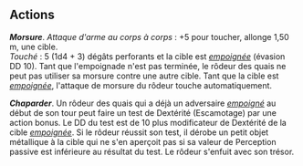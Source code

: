 ## Actions
_**Morsure**_. _Attaque d'arme au corps à corps_ : +5 pour toucher, allonge 1,50 m, une cible.  
_Touché_ : 5 (1d4 + 3) dégâts perforants et la cible est [_empoignée_](/gerer-la-sante-du-personnage/#empoigne) (évasion DD 10). Tant que l'empoignade n'est pas terminée, le rôdeur des quais ne peut pas utiliser sa morsure contre une autre cible. Tant que la cible est [_empoignée_](/gerer-la-sante-du-personnage/#empoigne), l'attaque de morsure du rôdeur touche automatiquement.

_**Chaparder**_. Un rôdeur des quais qui a déjà un adversaire [_empoigné_](/gerer-la-sante-du-personnage/#empoigne) au début de son tour peut faire un test de Dextérité (Escamotage) par une action bonus. Le DD du test est de 10 plus modificateur de Dextérité de la cible [_empoignée_](/gerer-la-sante-du-personnage/#empoigne). Si le rôdeur réussit son test, il dérobe un petit objet métallique à la cible qui ne s'en aperçoit pas si sa valeur de Perception passive est inférieure au résultat du test. Le rôdeur s'enfuit avec son trésor.

